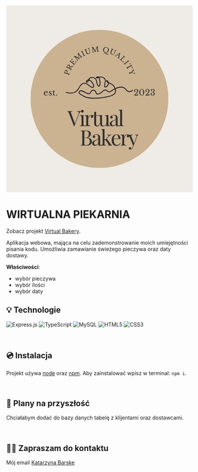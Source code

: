![screen or GIF of your app](photo/LogoJPG.jpg)


# WIRTUALNA PIEKARNIA

Zobacz projekt [Virtual Bakery](https://devmentor.pl).

Aplikacja webowa, mająca na celu zademonstrowanie moich umiejętności pisania kodu.
Umożliwia zamawianie świeżego pieczywa oraz daty dostawy.

**Właściwości**:
- wybór pieczywa
- wybór ilości
- wybór daty



## 💡 Technologie
![Express.js](https://img.shields.io/badge/express.js-%23404d59.svg?style=for-the-badge&logo=express&logoColor=%2361DAFB)
![TypeScript](https://img.shields.io/badge/typescript-%23007ACC.svg?style=for-the-badge&logo=typescript&logoColor=white)
![MySQL](https://img.shields.io/badge/mysql-%2300f.svg?style=for-the-badge&logo=mysql&logoColor=white)
![HTML5](https://img.shields.io/badge/html5-%23E34F26.svg?style=for-the-badge&logo=html5&logoColor=white)
![CSS3](https://img.shields.io/badge/css3-%231572B6.svg?style=for-the-badge&logo=css3&logoColor=white)



&nbsp;


## 💿 Instalacja

Projekt używa  [node](https://nodejs.org/en/) oraz [npm](https://www.npmjs.com/). Aby zainstalować wpisz w terminal: `npm i`.


&nbsp;


## 💭 Plany na przyszłość

Chciałabym dodać do bazy danych tabelę z klijentami oraz dostawcami.

&nbsp;

## 🙋‍♂️ Zapraszam do kontaktu 
Mój email [Katarzyna Barske](katarzynabarska58@gmail.com)




